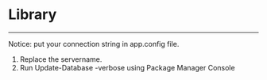 # Library
***************************************************************

Notice: put your connection string in app.config file.

1. Replace the servername.
2. Run Update-Database -verbose using Package Manager Console
